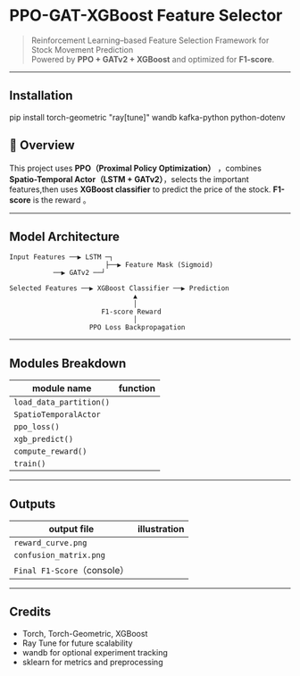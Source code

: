 # PPO-GAT-XGBoost Feature Selector

> Reinforcement Learning–based Feature Selection Framework for Stock Movement Prediction  
> Powered by **PPO + GATv2 + XGBoost** and optimized for **F1-score**.

---

## Installation
pip install torch-geometric "ray[tune]" wandb kafka-python python-dotenv

## 🚀 Overview

This project uses **PPO（Proximal Policy Optimization）** ，combines **Spatio-Temporal Actor（LSTM + GATv2）**，selects the important features,then uses **XGBoost classifier** to predict the price of the stock. **F1-score** is the reward 。

---

## Model Architecture

```
Input Features ──▶ LSTM ─┐
                        ├──▶ Feature Mask (Sigmoid)
           ──▶ GATv2 ──┘

Selected Features ──▶ XGBoost Classifier ──▶ Prediction
                               ▲
                               │
                       F1-score Reward
                               │
                    PPO Loss Backpropagation
```

---

## Modules Breakdown

| module name | function |
|----------|------|
| `load_data_partition()` 
| `SpatioTemporalActor`   
| `ppo_loss()`            
| `xgb_predict()`        
| `compute_reward()`      
| `train()`               

---

## Outputs

| output file | illustration |
|----------|------|
| `reward_curve.png` 
| `confusion_matrix.png` 
| `Final F1-Score`（console）

---

## Credits

-  Torch, Torch-Geometric, XGBoost
-  Ray Tune for future scalability
-  wandb for optional experiment tracking
-  sklearn for metrics and preprocessing

